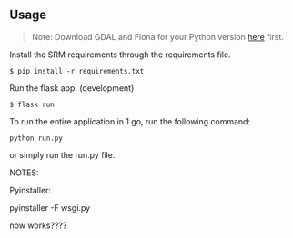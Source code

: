 ## Usage

> Note: Download GDAL and Fiona for your Python version [here](https://www.lfd.uci.edu/~gohlke/pythonlibs/) first.

Install the SRM requirements through the requirements file.

```
$ pip install -r requirements.txt
```

Run the flask app. (development)

```
$ flask run
```




To run the entire application in 1 go, run the following command:
```
python run.py
```
or simply run the run.py file.


NOTES:

Pyinstaller:

pyinstaller -F wsgi.py

now works????